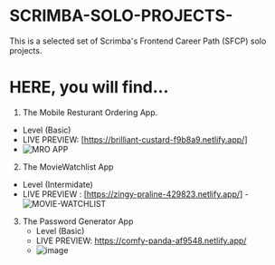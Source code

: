 # SCRIMBA-SOLO-PROJECTS-
This is a selected set of Scrimba's Frontend Career Path (SFCP) solo projects.


# HERE, you will find...

1. The Mobile Resturant Ordering App.
 - Level (Basic)
 - LIVE PREVIEW: [https://brilliant-custard-f9b8a9.netlify.app/]
 - ![MRO APP](https://user-images.githubusercontent.com/95982650/213229670-d5de3553-90d1-488e-8abe-a173ca9a94d5.png)
 
 
 
 2. The MovieWatchlist App
   - Level (Intermidate)
   - LIVE PREVIEW : [https://zingy-praline-429823.netlify.app/]
   -![MOVIE-WATCHLIST](https://user-images.githubusercontent.com/95982650/213233262-4ca757af-ecd6-44a7-9a56-81da9f112281.png)
   
   
 3. The Password Generator App
    - Level (Basic)
    - LIVE PREVIEW: https://comfy-panda-af9548.netlify.app/
    - ![image](https://user-images.githubusercontent.com/95982650/213235324-8536ba86-35c7-4926-98bf-05e474d7f0a3.png) 



